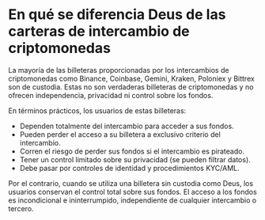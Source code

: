 # En qué se diferencia Deus de las carteras de intercambio de criptomonedas

La mayoría de las billeteras proporcionadas por los intercambios de criptomonedas como Binance, Coinbase, Gemini, Kraken, Poloniex y Bittrex son de custodia. Estas no son verdaderas billeteras de criptomonedas y no ofrecen independencia, privacidad ni control sobre los fondos.

En términos prácticos, los usuarios de estas billeteras:

- Dependen totalmente del intercambio para acceder a sus fondos.
- Pueden perder el acceso a su billetera a exclusivo criterio del intercambio.
- Corren el riesgo de perder sus fondos si el intercambio es pirateado.
- Tener un control limitado sobre su privacidad (se pueden filtrar datos).
- Debe pasar por controles de identidad y procedimientos KYC/AML.

Por el contrario, cuando se utiliza una billetera sin custodia como Deus, los usuarios conservan el control total sobre sus fondos. El acceso a los fondos es incondicional e ininterrumpido, independiente de cualquier intercambio o tercero.